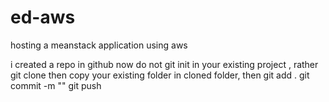 # ed-aws
hosting a meanstack application using aws

i created a repo in github
now do not git init in your existing project , rather git clone 
then copy your existing folder in cloned folder,
then git add . 
git commit -m ""
git push

